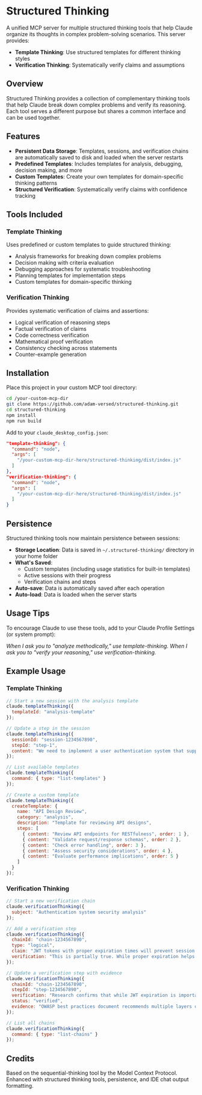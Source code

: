 # Structured Thinking

A unified MCP server for multiple structured thinking tools that help Claude organize its thoughts in complex problem-solving scenarios. This server provides:

- **Template Thinking**: Use structured templates for different thinking styles
- **Verification Thinking**: Systematically verify claims and assumptions

## Overview

Structured Thinking provides a collection of complementary thinking tools that help Claude break down complex problems and verify its reasoning. Each tool serves a different purpose but shares a common interface and can be used together.

## Features

- **Persistent Data Storage**: Templates, sessions, and verification chains are automatically saved to disk and loaded when the server restarts
- **Predefined Templates**: Includes templates for analysis, debugging, decision making, and more
- **Custom Templates**: Create your own templates for domain-specific thinking patterns
- **Structured Verification**: Systematically verify claims with confidence tracking

## Tools Included

### Template Thinking

Uses predefined or custom templates to guide structured thinking:

- Analysis frameworks for breaking down complex problems
- Decision making with criteria evaluation
- Debugging approaches for systematic troubleshooting
- Planning templates for implementation steps
- Custom templates for domain-specific thinking

### Verification Thinking

Provides systematic verification of claims and assertions:

- Logical verification of reasoning steps
- Factual verification of claims
- Code correctness verification
- Mathematical proof verification
- Consistency checking across statements
- Counter-example generation

## Installation

Place this project in your custom MCP tool directory:

```bash
cd /your-custom-mcp-dir
git clone https://github.com/adam-versed/structured-thinking.git
cd structured-thinking
npm install
npm run build 
```

Add to your `claude_desktop_config.json`:

```json
"template-thinking": {
  "command": "node",
  "args": [
    "/your-custom-mcp-dir-here/structured-thinking/dist/index.js"
  ]
},
"verification-thinking": {
  "command": "node",
  "args": [
    "/your-custom-mcp-dir-here/structured-thinking/dist/index.js"
  ]
}
```

## Persistence

Structured thinking tools now maintain persistence between sessions:

- **Storage Location**: Data is saved in `~/.structured-thinking/` directory in your home folder
- **What's Saved**: 
  - Custom templates (including usage statistics for built-in templates)
  - Active sessions with their progress
  - Verification chains and steps
- **Auto-save**: Data is automatically saved after each operation
- **Auto-load**: Data is loaded when the server starts

## Usage Tips

To encourage Claude to use these tools, add to your Claude Profile Settings (or system prompt):

_When I ask you to "analyze methodically," use template-thinking. When I ask you to "verify your reasoning," use verification-thinking._

## Example Usage

### Template Thinking

```javascript
// Start a new session with the analysis template
claude.templateThinking({
  templateId: "analysis-template"
});

// Update a step in the session
claude.templateThinking({
  sessionId: "session-1234567890",
  stepId: "step-1",
  content: "We need to implement a user authentication system that supports both password and OAuth login methods."
});

// List available templates
claude.templateThinking({
  command: { type: "list-templates" }
});

// Create a custom template
claude.templateThinking({
  createTemplate: {
    name: "API Design Review",
    category: "analysis",
    description: "Template for reviewing API designs",
    steps: [
      { content: "Review API endpoints for RESTfulness", order: 1 },
      { content: "Validate request/response schemas", order: 2 },
      { content: "Check error handling", order: 3 },
      { content: "Assess security considerations", order: 4 },
      { content: "Evaluate performance implications", order: 5 }
    ]
  }
});
```

### Verification Thinking

```javascript
// Start a new verification chain
claude.verificationThinking({
  subject: "Authentication system security analysis"
});

// Add a verification step
claude.verificationThinking({
  chainId: "chain-1234567890",
  type: "logical",
  claim: "JWT tokens with proper expiration times will prevent session hijacking",
  verification: "This is partially true. While proper expiration helps mitigate some risks, it doesn't fully prevent token theft via XSS attacks."
});

// Update a verification step with evidence
claude.verificationThinking({
  chainId: "chain-1234567890",
  stepId: "step-1234567890",
  verification: "Research confirms that while JWT expiration is important, it must be combined with secure transmission (HTTPS) and proper storage (HttpOnly cookies).",
  status: "verified",
  evidence: "OWASP best practices document recommends multiple layers of protection beyond just token expiration."
});

// List all chains
claude.verificationThinking({
  command: { type: "list-chains" }
});
```

## Credits

Based on the sequential-thinking tool by the Model Context Protocol. Enhanced with structured thinking tools, persistence, and IDE chat output formatting.